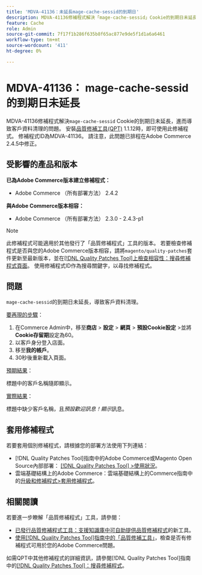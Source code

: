 ```yaml
---
title: 'MDVA-41136：未延長mage-cache-sessid的到期日'
description: MDVA-41136修補程式解決「mage-cache-sessid」Cookie的到期日未延長，進而導致客戶資料清理的問題。 安裝[Quality Patches Tool (QPT)](https://experienceleague.adobe.com/en/docs/commerce-knowledge-base/kb/announcements/commerce-announcements/magento-quality-patches-released-new-tool-to-self-serve-quality-patches) 1.1.12後，即可使用此修補程式。 修補程式ID為MDVA-41136。 請注意，此問題已排程在Adobe Commerce 2.4.5中修正。
feature: Cache
role: Admin
source-git-commit: 7f17f1b286f635b8f65ac877e9de5f1d1a6a6461
workflow-type: tm+mt
source-wordcount: '411'
ht-degree: 0%

---
```


# MDVA-41136： mage-cache-sessid的到期日未延長

MDVA-41136修補程式解決`mage-cache-sessid` Cookie的到期日未延長，進而導致客戶資料清理的問題。 安裝[品質修補工具(QPT)](https://experienceleague.adobe.com/en/docs/commerce-knowledge-base/kb/announcements/commerce-announcements/magento-quality-patches-released-new-tool-to-self-serve-quality-patches) 1.1.12時，即可使用此修補程式。 修補程式ID為MDVA-41136。 請注意，此問題已排程在Adobe Commerce 2.4.5中修正。

## 受影響的產品和版本

**已為Adobe Commerce版本建立修補程式：**

* Adobe Commerce （所有部署方法） 2.4.2

**與Adobe Commerce版本相容：**

* Adobe Commerce （所有部署方法） 2.3.0 - 2.4.3-p1

>[!NOTE]
>
>此修補程式可能適用於其他發行了「品質修補程式」工具的版本。 若要檢查修補程式是否與您的Adobe Commerce版本相容，請將`magento/quality-patches`套件更新至最新版本，並在[[!DNL Quality Patches Tool]上檢查相容性：搜尋修補程式頁面](https://experienceleague.adobe.com/en/docs/commerce-knowledge-base/kb/announcements/commerce-announcements/magento-quality-patches-released-new-tool-to-self-serve-quality-patches)。 使用修補程式ID作為搜尋關鍵字，以尋找修補程式。

## 問題

`mage-cache-sessid`的到期日未延長，導致客戶資料清理。

<u>要再現的步驟</u>：

1. 在Commerce Admin中，移至&#x200B;**商店** > **設定** > **網頁** > **預設Cookie設定** >並將&#x200B;**Cookie存留期**&#x200B;設定為60。
1. 以客戶身分登入店面。
1. 移至&#x200B;**我的帳戶**。
1. 30秒後重新載入頁面。

<u>預期結果</u>：

標題中的客戶名稱隨即顯示。

<u>實際結果</u>：

標題中缺少客戶名稱，且&#x200B;*預設歡迎訊息！顯示*&#x200B;訊息。

## 套用修補程式

若要套用個別修補程式，請根據您的部署方法使用下列連結：

* [!DNL Quality Patches Tool]指南中的Adobe Commerce或Magento Open Source內部部署： [[!DNL Quality Patches Tool] >使用狀況](/help/tools/quality-patches-tool/usage.md)。
* 雲端基礎結構上的Adobe Commerce：雲端基礎結構上的Commerce指南中的[升級和修補程式>套用修補程式](https://experienceleague.adobe.com/docs/commerce-cloud-service/user-guide/develop/upgrade/apply-patches.html)。

## 相關閱讀

若要進一步瞭解「品質修補程式」工具，請參閱：

* [已發行品質修補程式工具：支援知識庫中可自助提供品質修補程式](https://experienceleague.adobe.com/en/docs/commerce-knowledge-base/kb/announcements/commerce-announcements/magento-quality-patches-released-new-tool-to-self-serve-quality-patches)的新工具。
* [使用[!DNL Quality Patches Tool]指南中的「品質修補工具」](/help/tools/quality-patches-tool/patches-available-in-qpt/check-patch-for-magento-issue-with-magento-quality-patches.md)，檢查是否有修補程式可用於您的Adobe Commerce問題。

如需QPT中其他修補程式的詳細資訊，請參閱[!DNL Quality Patches Tool]指南中的[[!DNL Quality Patches Tool]：搜尋修補程式](https://experienceleague.adobe.com/tools/commerce-quality-patches/index.html)。
